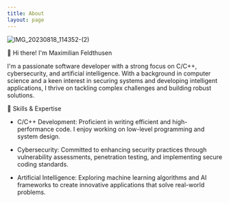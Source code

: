 ```yaml
---
title: About
layout: page
---
```


![IMG_20230818_114352-(2)](https://github.com/maximilianfeldthusen/maximilianfeldthusen.github.io/assets/96908021/e3efa8f5-2304-4cc8-b3ac-cb3c0c960765)

<p>

👋 Hi there! I'm Maximilian Feldthusen<br/> 

I'm a passionate software developer with a strong focus on C/C++, cybersecurity, and artificial intelligence. With a background in computer science and a keen interest in securing systems and developing intelligent applications, I thrive on tackling complex challenges and building robust solutions.

 🚀 Skills & Expertise
 
- C/C++ Development: Proficient in writing efficient and high-performance code. I enjoy working on low-level programming and system design.
  
- Cybersecurity: Committed to enhancing security practices through vulnerability assessments, penetration testing, and implementing secure coding standards.
- Artificial Intelligence: Exploring machine learning algorithms and AI frameworks to create innovative applications that solve real-world problems.</p>



